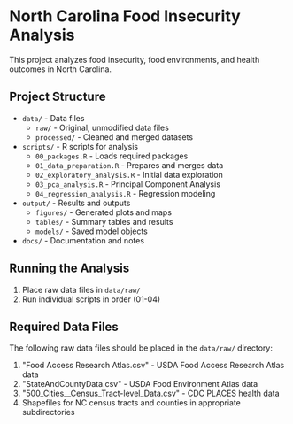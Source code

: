 # North Carolina Food Insecurity Analysis

This project analyzes food insecurity, food environments, and health outcomes in North Carolina.

## Project Structure

- `data/` - Data files
  - `raw/` - Original, unmodified data files
  - `processed/` - Cleaned and merged datasets
- `scripts/` - R scripts for analysis
  - `00_packages.R` - Loads required packages
  - `01_data_preparation.R` - Prepares and merges data
  - `02_exploratory_analysis.R` - Initial data exploration
  - `03_pca_analysis.R` - Principal Component Analysis
  - `04_regression_analysis.R` - Regression modeling
- `output/` - Results and outputs
  - `figures/` - Generated plots and maps
  - `tables/` - Summary tables and results
  - `models/` - Saved model objects
- `docs/` - Documentation and notes

## Running the Analysis

1. Place raw data files in `data/raw/`
2. Run individual scripts in order (01-04)

## Required Data Files

The following raw data files should be placed in the `data/raw/` directory:

1. "Food Access Research Atlas.csv" - USDA Food Access Research Atlas data
2. "StateAndCountyData.csv" - USDA Food Environment Atlas data
3. "500_Cities__Census_Tract-level_Data.csv" - CDC PLACES health data
4. Shapefiles for NC census tracts and counties in appropriate subdirectories

